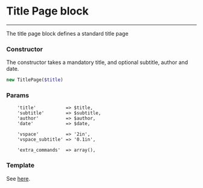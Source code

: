 # Title Page block
-------------------------------

The title page block defines a standard title page

### Constructor

The constructor takes a mandatory title, and optional subtitle, author and date.

```php
new TitlePage($title)
```

### Params

```
    'title'           => $title,
    'subtitle'        => $subtitle,
    'author'          => $author,
    'date'            => $date,

    'vspace'          => '2in',
    'vspace_subtitle' => '0.1in',

    'extra_commands'  => array(),
```

### Template

See [here](https://github.com/bobvandevijver/latex-bundle/blob/master/Resources/views/Element/titlepage.tex.twig).